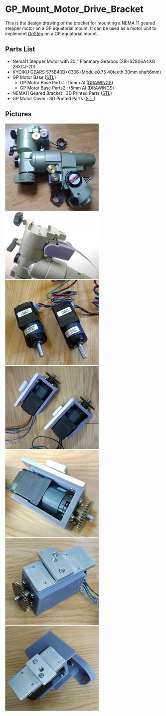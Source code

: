 # GP_Mount_Motor_Drive_Bracket
This is the design drawing of the bracket for mounting a NEMA 11 geared stepper motor on a GP equatorial mount.
It can be used as a motor unit to implement [OnStep](https://onstep.groups.io/g/main) on a GP equatorial mount.

## Parts List
* Nema11 Stepper Motor with 20:1 Planetary Gearbox (28HS2806A4XG 28XGJ-20)
* KYOIKU GEARS S75B40B+0306 (Module0.75 40teeth 30mm shaft6mm)
* GP Motor Base ([STL](GP%20Motor%20Base.stl))
  * GP Motor Base Parts1 : t5mm Al ([DRAWINGS](GP%20Motor%20Base1.png))
  * GP Motor Base Parts2 : t5mm Al ([DRAWINGS](GP%20Motor%20Base2.png))
* NEMA11 Geared Bracket : 3D Printed Parts ([STL](NEMA11%20Geared%20Bracket.stl))
* GP Motor Cover : 3D Printed Parts ([STL](GP%20Motor%20Cover%20v15.stl))

## Pictures
<img src="imgs/GP_Mount0.jpg" width="300">
<img src="imgs/GP_Mount1.jpg" width="300">
<img src="imgs/Motor0.jpg" width="300">
<img src="imgs/Motor1.jpg" width="300">
<img src="imgs/Motor2.jpg" width="300">
<img src="imgs/Motor3.jpg" width="300">
<img src="imgs/Motor4.jpg" width="300">

